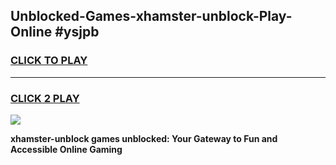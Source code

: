 
## Unblocked-Games-xhamster-unblock-Play-Online #ysjpb
<h3>
<a href="https://news.freeplayer.one?title=xhamster-unblock&ref=3">CLICK TO PLAY</a></h3>
<hr>

<h3>
<a href="https://news.freeplayer.one?title=xhamster-unblock&ref=3">CLICK 2 PLAY</a>
  
</h3>

<a href="https://news.freeplayer.one?title=xhamster-unblock&ref=3"><img src="https://clearcache.store/games.png"></a>


**xhamster-unblock games unblocked: Your Gateway to Fun and Accessible Online Gaming**
